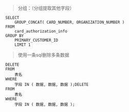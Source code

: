 > 分组：（分组提取其他字段）

```mysql
SELECT
	GROUP_CONCAT( CARD_NUMBER, ORGANIZATION_NUMBER ) 
FROM
	card_authorization_info 
GROUP BY
	PRIMARY_CUSTOMER_ID 
	LIMIT 1
```

> 使用一条sql删除多条数据

```mysql
DELETE 
FROM
	表名 
WHERE
	字段 IN ( 数据, 数据, 数据 );DELETE 
FROM
	表名 
WHERE
	字段 IN ( 数据, 数据, 数据 );
```

